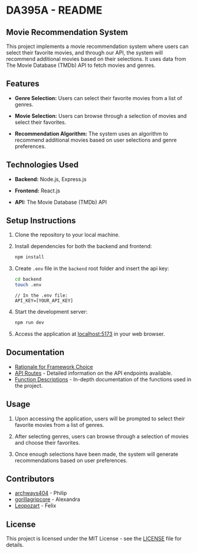 # DA395A - README

## Movie Recommendation System

This project implements a movie recommendation system where users can select their favorite movies, and through our API, the system will recommend additional movies based on their selections. It uses data from The Movie Database (TMDb) API to fetch movies and genres.

## Features

- **Genre Selection:** Users can select their favorite movies from a list of genres.

- **Movie Selection:** Users can browse through a selection of movies and select their favorites.

- **Recommendation Algorithm:** The system uses an algorithm to recommend additional movies based on user selections and genre preferences.

## Technologies Used

- **Backend:** Node.js, Express.js

- **Frontend:** React.js

- **API:** The Movie Database (TMDb) API

## Setup Instructions

1. Clone the repository to your local machine.

2. Install dependencies for both the backend and frontend:

    ```sh
    npm install
    ```

3. Create ```.env``` file in the ```backend``` root folder and insert the api key:

    ```sh
    cd backend
    touch .env
    ```

    ```
    // In the .env file:
    API_KEY=[YOUR_API_KEY]
    ```

4. Start the development server:

    ```sh
    npm run dev
    ```

5. Access the application at [localhost:5173](http://localhost:5173) in your web browser.

## Documentation

- [Rationale for Framework Choice](FRAMEWORK_MOTIVATION.md)
- [API Routes](API_ROUTES.md) - Detailed information on the API endpoints available.
- [Function Descriptions](FUNCTIONS.md) - In-depth documentation of the functions used in the project.

## Usage

1. Upon accessing the application, users will be prompted to select their favorite movies from a list of genres.

2. After selecting genres, users can browse through a selection of movies and choose their favorites.

3. Once enough selections have been made, the system will generate recommendations based on user preferences.


## Contributors
- [archways404](https://github.com/archways404) - Philip
- [gorillagripcore](https://github.com/gorillagripcore) - Alexandra
- [Leopozart](https://github.com/Leopozart) - Felix

## License

This project is licensed under the MIT License - see the [LICENSE](LICENSE) file for details.
